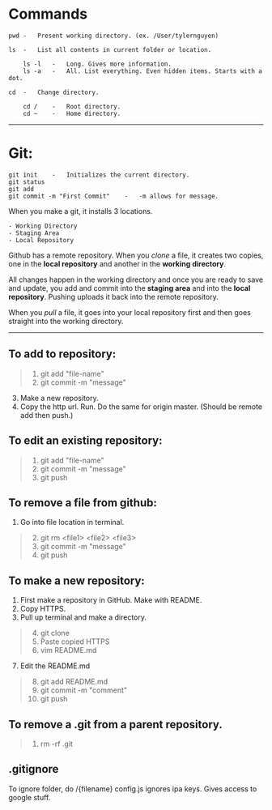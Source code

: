 # Commands
    pwd -   Present working directory. (ex. /User/tylernguyen)

    ls  -   List all contents in current folder or location.

        ls -l   -   Long. Gives more information.
        ls -a   -   All. List everything. Even hidden items. Starts with a dot.
    
    cd  -   Change directory.

        cd /    -   Root directory.
        cd ~    -   Home directory.  

___

# Git:
    git init    -   Initializes the current directory.
    git status
    git add
    git commit -m "First Commit"    -   -m allows for message.

When you make a git, it installs 3 locations. 

    - Working Directory
    - Staging Area
    - Local Repository

Github has a remote repository. When you *clone* a file, it creates two copies, one in the **local repository** and another in the **working directory**. 

All changes happen in the working directory and once you are ready to save and update, you add and commit into the **staging area** and into the **local repository**. Pushing uploads it back into the remote repository.

When you *pull* a file, it goes into your local repository first and then goes straight into the working directory.

___

## To add to repository:  
> 1. git add "file-name"
> 2. git commit -m "message"

3. Make a new repository.
4. Copy the http url. Run. Do the same for origin master. (Should be remote add then push.)

## To edit an existing repository:
> 1. git add "file-name"
> 2. git commit -m "message"
> 3. git push

## To remove a file from github:
1. Go into file location in terminal.
> 2. git rm \<file1> \<file2> \<file3>
> 3. git commit -m "message"
> 4. git push

## To make a new repository:
1. First make a repository in GitHub. Make with README.
2. Copy HTTPS.
3. Pull up terminal and make a directory.
> 4. git clone
> 5. Paste copied HTTPS
> 6. vim README.md
7. Edit the README.md
> 8. git add README.md
> 9. git commit -m "comment"
> 10. git push

## To remove a .git from a parent repository.
> 1. rm -rf .git

## .gitignore
To ignore folder, do /{filename}
config.js ignores ipa keys. Gives access to google stuff.
